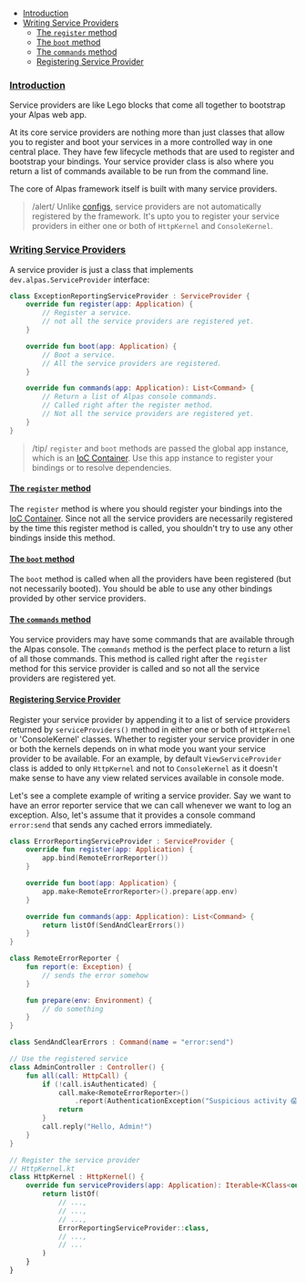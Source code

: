 - [Introduction](#introduction)
- [Writing Service Providers](#writing-service-providers)
    - [The `register` method](#register)
    - [The `boot` method](#boot)
    - [The `commands` method](#commands)
    - [Registering Service Provider](#registering)

<a name="introduction"></a>
### [Introduction](#introduction)

Service providers are like Lego blocks that come all together to bootstrap your Alpas web app.

At its core service providers are nothing more than just classes that allow you to register and boot your services 
in a more controlled way in one central place. They have few lifecycle methods that are used to register and bootstrap 
your bindings. Your service provider class is also where you return a list of commands available to be run from the
command line.

The core of Alpas framework itself is built with many service providers.

> /alert/ <span>Unlike [configs](/docs/configuration), service providers are not automatically registered by the 
> framework. It's upto you to register your service providers in either one or both of `HttpKernel` and `ConsoleKernel`.


<a name="writing-service-providers"></a>
### [Writing Service Providers](#writing-service-providers)

A service provider is just a class that implements `dev.alpas.ServiceProvider` interface:

<span class="line-numbers" data-start="3">

```kotlin
class ExceptionReportingServiceProvider : ServiceProvider {
    override fun register(app: Application) {
        // Register a service.
        // not all the service providers are registered yet.
    }

    override fun boot(app: Application) {
        // Boot a service.
        // All the service providers are registered.
    }

    override fun commands(app: Application): List<Command> {
        // Return a list of Alpas console commands.
        // Called right after the register method.
        // Not all the service providers are registered yet.
    }
}
```

</span>

> /tip/ <span> `register` and `boot` methods are passed the global app instance, which is an 
> [IoC Container](/docs/ioc-container). Use this app instance to register your bindings or to resolve dependencies.
></span>

<a name="register"></a>
#### [The `register` method](#register)

The `register` method is where you should register your bindings into the [IoC Container](/docs/ioc-container). Since
not all the service providers are necessarily registered by the time this register method is called, you shouldn't
try to use any other bindings inside this method.

<a name="boot"></a>
#### [The `boot` method](#boot)

The `boot` method is called when all the providers have been registered (but not necessarily booted). You should be
able to use any other bindings provided by other service providers.

<a name="commands"></a>
#### [The `commands` method](#commands)

You service providers may have some commands that are available through the Alpas console. The `commands` method is the
perfect place to return a list of all those commands. This method is called right after the `register` method for
this service provider is called and so not all the service providers are registered yet.

<a name="registering"></a>
#### [Registering Service Provider](#registering)

Register your service provider by appending it to a list of service providers returned by `serviceProviders()` method
in either one or both of `HttpKernel` or 'ConsoleKernel' classes. Whether to register your service provider in one or
both the kernels depends on in what mode you want your service provider to be available. For an example, by default
`ViewServiceProvider` class is added to only `HttpKernel` and not to `ConsoleKernel` as it doesn't make sense to have
any view related services available in console mode.

Let's see a complete example of writing a service provider. Say we want to have an error reporter service that we
can call whenever we want to log an exception. Also, let's assume that it provides a console command `error:send` that
sends any cached errors immediately.

<span class="line-numbers" data-start="15">

```kotlin
class ErrorReportingServiceProvider : ServiceProvider {
    override fun register(app: Application) {
        app.bind(RemoteErrorReporter())
    }

    override fun boot(app: Application) {
        app.make<RemoteErrorReporter>().prepare(app.env)
    }

    override fun commands(app: Application): List<Command> {
        return listOf(SendAndClearErrors())
    }
}

class RemoteErrorReporter {
    fun report(e: Exception) {
        // sends the error somehow
    }

    fun prepare(env: Environment) {
        // do something
    }
}

class SendAndClearErrors : Command(name = "error:send")

// Use the registered service
class AdminController : Controller() {
    fun all(call: HttpCall) {
        if (!call.isAuthenticated) {
            call.make<RemoteErrorReporter>()
                .report(AuthenticationException("Suspicious activity 😱"))
            return
        }
        call.reply("Hello, Admin!")
    }
}

// Register the service provider
// HttpKernel.kt
class HttpKernel : HttpKernel() {
    override fun serviceProviders(app: Application): Iterable<KClass<out ServiceProvider>> {
        return listOf(
            // ...,
            // ...,
            // ...,
            ErrorReportingServiceProvider::class,
            // ...,
            // ...
        )
    }
}
```

</span>
